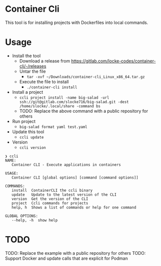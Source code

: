 # Container Cli
This tool is for installing projects with Dockerfiles into local commands.

# Usage
* Install the tool
  * Download a release from https://gitlab.com/locke-codes/container-cli/-/releases
  * Untar the file
    * `tar -xvf ~/Downloads/container-cli_Linux_x86_64.tar.gz`
  * Execute the file to install
    * `./container-cli install`
* Install a project
  * `ccli project install -name big-salad -url ssh://git@gitlab.com/slocke716/big-salad.git -dest /home/slocke/.local/share -command bs`
  * TODO: Replace the above command with a public repository for others
* Run project
  * `big-salad format yaml test.yaml`
* Update this tool
  * `ccli update`
* Version
  * `ccli version`

```shell
❯ ccli
NAME:
   Container CLI - Execute applications in containers

USAGE:
   Container CLI [global options] [command [command options]]

COMMANDS:
   install  ContainerCLI the ccli binary
   update   Update to the latest version of the CLI
   version  Get the version of the CLI
   project  Ccli commands for projects
   help, h  Shows a list of commands or help for one command

GLOBAL OPTIONS:
   --help, -h  show help
```

# TODO
TODO: Replace the example with a public repository for others
TODO: Support Docker and update calls that are explicit for Podman

